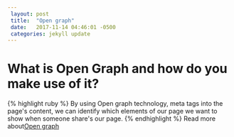 ```yaml
---
 layout: post
 title:  "Open graph"
 date:   2017-11-14 04:46:01 -0500
 categories: jekyll update
---
```

# What is Open Graph and how do you make use of   it?

{% highlight ruby %}
 By using Open graph technology, meta tags into the page's content, we can identify which elements of our page we want to show when someone share's our page.
{% endhighlight %}
Read more about<a href="http://ogp.me/">Open graph</a>


 [jekyll-docs]: https://jekyllrb.com/docs/home
 [jekyll-gh]:   https://github.com/jekyll/jekyll
 [jekyll-talk]: https://talk.jekyllrb.com/
